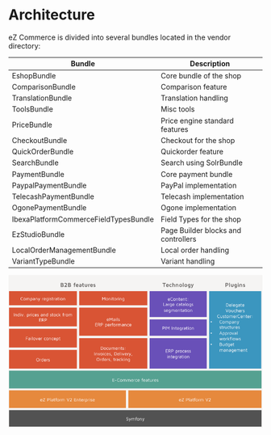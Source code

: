 # Architecture

eZ Commerce is divided into several bundles located in the vendor directory:

|Bundle|Description|
|--- |--- |
|EshopBundle|Core bundle of the shop|
|ComparisonBundle|Comparison feature|
|TranslationBundle|Translation handling|
|ToolsBundle|Misc tools|
|PriceBundle|Price engine standard features|
|CheckoutBundle|Checkout for the shop|
|QuickOrderBundle|Quickorder feature|
|SearchBundle|Search using SolrBundle|
|PaymentBundle|Core payment bundle|
|PaypalPaymentBundle|PayPal implementation|
|TelecashPaymentBundle|Telecash implementation|
|OgonePaymentBundle|Ogone implementation|
|IbexaPlatformCommerceFieldTypesBundle|Field Types for the shop|
|EzStudioBundle|Page Builder blocks and controllers|
|LocalOrderManagementBundle|Local order handling|
|VariantTypeBundle|Variant handling|

![](img/develper_manual.png)
